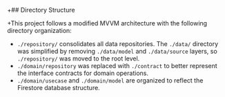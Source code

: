 +## Directory Structure

+This project follows a modified MVVM architecture with the following directory organization:

+ `./repository/` consolidates all data repositories. The `./data/` directory was simplified by removing `./data/model` and `./data/source` layers, so `./repository/` was moved to the root level.
+ `./domain/repository` was replaced with `./contract` to better represent the interface contracts for domain operations.
+ `./domain/usecase` and `./domain/model` are organized to reflect the Firestore database structure.